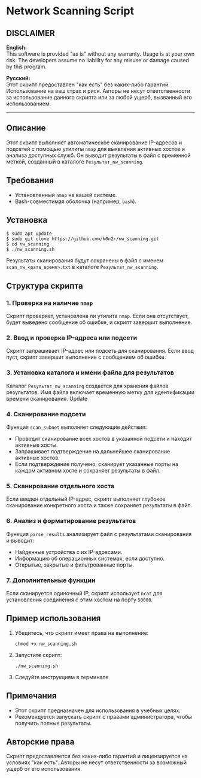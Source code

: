 # Network Scanning Script

## DISCLAIMER

**English:**  
This software is provided "as is" without any warranty. Usage is at your own risk. The developers assume no liability for any misuse or damage caused by this program.

**Русский:**  
Этот скрипт предоставлен "как есть" без каких-либо гарантий. Использование на ваш страх и риск. Авторы не несут ответственности за использование данного скрипта или за любой ущерб, вызванный его использованием.

---

## Описание

Этот скрипт выполняет автоматическое сканирование IP-адресов и подсетей с помощью утилиты `nmap` для выявления активных хостов и анализа доступных служб. Он выводит результаты в файл с временной меткой, созданный в каталоге `Результат_nw_scanning`.

## Требования

- Установленный `nmap` на вашей системе.
- Bash-совместимая оболочка (например, `bash`).

## Установка

```
$ sudo apt update
$ sudo git clone https://github.com/k0n2r/nw_scanning.git
$ cd nw_scanning
$ ./nw_scanning.sh
```
 
Результаты сканирования будут сохранены в файл с именем `scan_nw_<дата_время>.txt` в каталоге `Результат_nw_scanning`.

## Структура скрипта

### 1. Проверка на наличие `nmap`

Скрипт проверяет, установлена ли утилита `nmap`. Если она отсутствует, будет выведено сообщение об ошибке, и скрипт завершит выполнение.

### 2. Ввод и проверка IP-адреса или подсети

Скрипт запрашивает IP-адрес или подсеть для сканирования. Если ввод пуст, скрипт завершит выполнение с сообщением об ошибке.

### 3. Установка каталога и имени файла для результатов

Каталог `Результат_nw_scanning` создается для хранения файлов результатов. Имя файла включает временную метку для идентификации времени сканирования.
Update 
### 4. Сканирование подсети

Функция `scan_subnet` выполняет следующие действия:
- Проводит сканирование всех хостов в указанной подсети и находит активные хосты.
- Запрашивает подтверждение на дальнейшее сканирование активных хостов.
- Если подтверждение получено, сканирует указанные порты на каждом активном хосте и сохраняет результаты в файл.

### 5. Сканирование отдельного хоста

Если введен отдельный IP-адрес, скрипт выполняет глубокое сканирование конкретного хоста и также сохраняет результаты в файл.

### 6. Анализ и форматирование результатов

Функция `parse_results` анализирует файл с результатами сканирования и выводит:
- Найденные устройства с их IP-адресами.
- Информацию об операционных системах, если доступно.
- Открытые, закрытые и фильтрованные порты.

### 7. Дополнительные функции

Если сканируется одиночный IP, скрипт использует `ncat` для установления соединения с этим хостом на порту `50000`.

## Пример использования

1. Убедитесь, что скрипт имеет права на выполнение:
   ```
   chmod +x nw_scanning.sh
   ```
2. Запустите скрипт:
   ```
   ./nw_scanning.sh
   ```
3. Следуйте инструкциям в терминале

## Примечания

- Этот скрипт предназначен для использования в учебных целях.
- Рекомендуется запускать скрипт с правами администратора, чтобы получить полные результаты.

## Авторские права

Скрипт предоставляется без каких-либо гарантий и лицензируется на условиях "как есть". Авторы не несут ответственности за возможный ущерб от его использования.

